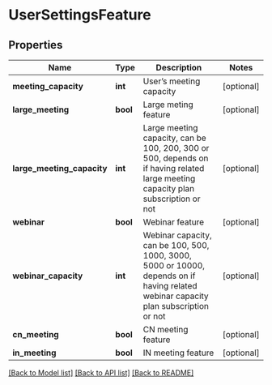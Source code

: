 # UserSettingsFeature

## Properties
Name | Type | Description | Notes
------------ | ------------- | ------------- | -------------
**meeting_capacity** | **int** | User’s meeting capacity | [optional] 
**large_meeting** | **bool** | Large meting feature | [optional] 
**large_meeting_capacity** | **int** | Large meeting capacity, can be 100, 200, 300 or 500, depends on if having related large meeting capacity plan subscription or not | [optional] 
**webinar** | **bool** | Webinar feature | [optional] 
**webinar_capacity** | **int** | Webinar capacity, can be 100, 500, 1000, 3000, 5000 or 10000, depends on if having related webinar capacity plan subscription or not | [optional] 
**cn_meeting** | **bool** | CN meeting feature | [optional] 
**in_meeting** | **bool** | IN meeting feature | [optional] 

[[Back to Model list]](../README.md#documentation-for-models) [[Back to API list]](../README.md#documentation-for-api-endpoints) [[Back to README]](../README.md)



